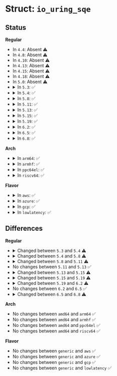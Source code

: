 # Struct: <code>io_uring_sqe</code>

## Status
<b>Regular</b>
<ul>
<li>
In <code>4.4</code>: Absent ⚠️
</li>
<li>
In <code>4.8</code>: Absent ⚠️
</li>
<li>
In <code>4.10</code>: Absent ⚠️
</li>
<li>
In <code>4.13</code>: Absent ⚠️
</li>
<li>
In <code>4.15</code>: Absent ⚠️
</li>
<li>
In <code>4.18</code>: Absent ⚠️
</li>
<li>
In <code>5.0</code>: Absent ⚠️
</li>
<li>
<details>
<summary>In <code>5.3</code>: ✅</summary>

```c
struct io_uring_sqe {
    __u8 opcode;
    __u8 flags;
    __u16 ioprio;
    __s32 fd;
    __u64 off;
    __u64 addr;
    __u32 len;
    __kernel_rwf_t rw_flags;
    __u32 fsync_flags;
    __u16 poll_events;
    __u32 sync_range_flags;
    __u32 msg_flags;
    __u64 user_data;
    __u16 buf_index;
    __u64 __pad2[3];
};
```
</details>
</li>
<li>
<details>
<summary>In <code>5.4</code>: ✅</summary>

```c
struct io_uring_sqe {
    __u8 opcode;
    __u8 flags;
    __u16 ioprio;
    __s32 fd;
    __u64 off;
    __u64 addr;
    __u32 len;
    __kernel_rwf_t rw_flags;
    __u32 fsync_flags;
    __u16 poll_events;
    __u32 sync_range_flags;
    __u32 msg_flags;
    __u32 timeout_flags;
    __u64 user_data;
    __u16 buf_index;
    __u64 __pad2[3];
};
```
</details>
</li>
<li>
<details>
<summary>In <code>5.8</code>: ✅</summary>

```c
struct io_uring_sqe {
    __u8 opcode;
    __u8 flags;
    __u16 ioprio;
    __s32 fd;
    __u64 off;
    __u64 addr2;
    __u64 addr;
    __u64 splice_off_in;
    __u32 len;
    __kernel_rwf_t rw_flags;
    __u32 fsync_flags;
    __u16 poll_events;
    __u32 sync_range_flags;
    __u32 msg_flags;
    __u32 timeout_flags;
    __u32 accept_flags;
    __u32 cancel_flags;
    __u32 open_flags;
    __u32 statx_flags;
    __u32 fadvise_advice;
    __u32 splice_flags;
    __u64 user_data;
    __u16 buf_index;
    __u16 buf_group;
    __u16 personality;
    __s32 splice_fd_in;
    __u64 __pad2[3];
};
```
</details>
</li>
<li>
<details>
<summary>In <code>5.11</code>: ✅</summary>

```c
struct io_uring_sqe {
    __u8 opcode;
    __u8 flags;
    __u16 ioprio;
    __s32 fd;
    __u64 off;
    __u64 addr2;
    __u64 addr;
    __u64 splice_off_in;
    __u32 len;
    __kernel_rwf_t rw_flags;
    __u32 fsync_flags;
    __u16 poll_events;
    __u32 poll32_events;
    __u32 sync_range_flags;
    __u32 msg_flags;
    __u32 timeout_flags;
    __u32 accept_flags;
    __u32 cancel_flags;
    __u32 open_flags;
    __u32 statx_flags;
    __u32 fadvise_advice;
    __u32 splice_flags;
    __u32 rename_flags;
    __u32 unlink_flags;
    __u64 user_data;
    __u16 buf_index;
    __u16 buf_group;
    __u16 personality;
    __s32 splice_fd_in;
    __u64 __pad2[3];
};
```
</details>
</li>
<li>
<details>
<summary>In <code>5.13</code>: ✅</summary>

```c
struct io_uring_sqe {
    __u8 opcode;
    __u8 flags;
    __u16 ioprio;
    __s32 fd;
    __u64 off;
    __u64 addr2;
    __u64 addr;
    __u64 splice_off_in;
    __u32 len;
    __kernel_rwf_t rw_flags;
    __u32 fsync_flags;
    __u16 poll_events;
    __u32 poll32_events;
    __u32 sync_range_flags;
    __u32 msg_flags;
    __u32 timeout_flags;
    __u32 accept_flags;
    __u32 cancel_flags;
    __u32 open_flags;
    __u32 statx_flags;
    __u32 fadvise_advice;
    __u32 splice_flags;
    __u32 rename_flags;
    __u32 unlink_flags;
    __u64 user_data;
    __u16 buf_index;
    __u16 buf_group;
    __u16 personality;
    __s32 splice_fd_in;
    __u64 __pad2[3];
};
```
</details>
</li>
<li>
<details>
<summary>In <code>5.15</code>: ✅</summary>

```c
struct io_uring_sqe {
    __u8 opcode;
    __u8 flags;
    __u16 ioprio;
    __s32 fd;
    __u64 off;
    __u64 addr2;
    __u64 addr;
    __u64 splice_off_in;
    __u32 len;
    __kernel_rwf_t rw_flags;
    __u32 fsync_flags;
    __u16 poll_events;
    __u32 poll32_events;
    __u32 sync_range_flags;
    __u32 msg_flags;
    __u32 timeout_flags;
    __u32 accept_flags;
    __u32 cancel_flags;
    __u32 open_flags;
    __u32 statx_flags;
    __u32 fadvise_advice;
    __u32 splice_flags;
    __u32 rename_flags;
    __u32 unlink_flags;
    __u32 hardlink_flags;
    __u64 user_data;
    __u16 buf_index;
    __u16 buf_group;
    __u16 personality;
    __s32 splice_fd_in;
    __u32 file_index;
    __u64 __pad2[2];
};
```
</details>
</li>
<li>
<details>
<summary>In <code>5.19</code>: ✅</summary>

```c
struct io_uring_sqe {
    __u8 opcode;
    __u8 flags;
    __u16 ioprio;
    __s32 fd;
    __u64 off;
    __u64 addr2;
    __u32 cmd_op;
    __u32 __pad1;
    __u64 addr;
    __u64 splice_off_in;
    __u32 len;
    __kernel_rwf_t rw_flags;
    __u32 fsync_flags;
    __u16 poll_events;
    __u32 poll32_events;
    __u32 sync_range_flags;
    __u32 msg_flags;
    __u32 timeout_flags;
    __u32 accept_flags;
    __u32 cancel_flags;
    __u32 open_flags;
    __u32 statx_flags;
    __u32 fadvise_advice;
    __u32 splice_flags;
    __u32 rename_flags;
    __u32 unlink_flags;
    __u32 hardlink_flags;
    __u32 xattr_flags;
    __u64 user_data;
    __u16 buf_index;
    __u16 buf_group;
    __u16 personality;
    __s32 splice_fd_in;
    __u32 file_index;
    __u64 addr3;
    __u64 __pad2[1];
    __u8 cmd[0];
};
```
</details>
</li>
<li>
<details>
<summary>In <code>6.2</code>: ✅</summary>

```c
struct io_uring_sqe {
    __u8 opcode;
    __u8 flags;
    __u16 ioprio;
    __s32 fd;
    __u64 off;
    __u64 addr2;
    __u32 cmd_op;
    __u32 __pad1;
    __u64 addr;
    __u64 splice_off_in;
    __u32 len;
    __kernel_rwf_t rw_flags;
    __u32 fsync_flags;
    __u16 poll_events;
    __u32 poll32_events;
    __u32 sync_range_flags;
    __u32 msg_flags;
    __u32 timeout_flags;
    __u32 accept_flags;
    __u32 cancel_flags;
    __u32 open_flags;
    __u32 statx_flags;
    __u32 fadvise_advice;
    __u32 splice_flags;
    __u32 rename_flags;
    __u32 unlink_flags;
    __u32 hardlink_flags;
    __u32 xattr_flags;
    __u32 msg_ring_flags;
    __u32 uring_cmd_flags;
    __u64 user_data;
    __u16 buf_index;
    __u16 buf_group;
    __u16 personality;
    __s32 splice_fd_in;
    __u32 file_index;
    __u16 addr_len;
    __u16 __pad3[1];
    __u64 addr3;
    __u64 __pad2[1];
    __u8 cmd[0];
};
```
</details>
</li>
<li>
<details>
<summary>In <code>6.5</code>: ✅</summary>

```c
struct io_uring_sqe {
    __u8 opcode;
    __u8 flags;
    __u16 ioprio;
    __s32 fd;
    __u64 off;
    __u64 addr2;
    __u32 cmd_op;
    __u32 __pad1;
    __u64 addr;
    __u64 splice_off_in;
    __u32 len;
    __kernel_rwf_t rw_flags;
    __u32 fsync_flags;
    __u16 poll_events;
    __u32 poll32_events;
    __u32 sync_range_flags;
    __u32 msg_flags;
    __u32 timeout_flags;
    __u32 accept_flags;
    __u32 cancel_flags;
    __u32 open_flags;
    __u32 statx_flags;
    __u32 fadvise_advice;
    __u32 splice_flags;
    __u32 rename_flags;
    __u32 unlink_flags;
    __u32 hardlink_flags;
    __u32 xattr_flags;
    __u32 msg_ring_flags;
    __u32 uring_cmd_flags;
    __u64 user_data;
    __u16 buf_index;
    __u16 buf_group;
    __u16 personality;
    __s32 splice_fd_in;
    __u32 file_index;
    __u16 addr_len;
    __u16 __pad3[1];
    __u64 addr3;
    __u64 __pad2[1];
    __u8 cmd[0];
};
```
</details>
</li>
<li>
<details>
<summary>In <code>6.8</code>: ✅</summary>

```c
struct io_uring_sqe {
    __u8 opcode;
    __u8 flags;
    __u16 ioprio;
    __s32 fd;
    __u64 off;
    __u64 addr2;
    __u32 cmd_op;
    __u32 __pad1;
    __u64 addr;
    __u64 splice_off_in;
    __u32 level;
    __u32 optname;
    __u32 len;
    __kernel_rwf_t rw_flags;
    __u32 fsync_flags;
    __u16 poll_events;
    __u32 poll32_events;
    __u32 sync_range_flags;
    __u32 msg_flags;
    __u32 timeout_flags;
    __u32 accept_flags;
    __u32 cancel_flags;
    __u32 open_flags;
    __u32 statx_flags;
    __u32 fadvise_advice;
    __u32 splice_flags;
    __u32 rename_flags;
    __u32 unlink_flags;
    __u32 hardlink_flags;
    __u32 xattr_flags;
    __u32 msg_ring_flags;
    __u32 uring_cmd_flags;
    __u32 waitid_flags;
    __u32 futex_flags;
    __u32 install_fd_flags;
    __u64 user_data;
    __u16 buf_index;
    __u16 buf_group;
    __u16 personality;
    __s32 splice_fd_in;
    __u32 file_index;
    __u32 optlen;
    __u16 addr_len;
    __u16 __pad3[1];
    __u64 addr3;
    __u64 __pad2[1];
    __u64 optval;
    __u8 cmd[0];
};
```
</details>
</li>
</ul>
<b>Arch</b>
<ul>
<li>
<details>
<summary>In <code>arm64</code>: ✅</summary>

```c
struct io_uring_sqe {
    __u8 opcode;
    __u8 flags;
    __u16 ioprio;
    __s32 fd;
    __u64 off;
    __u64 addr;
    __u32 len;
    __kernel_rwf_t rw_flags;
    __u32 fsync_flags;
    __u16 poll_events;
    __u32 sync_range_flags;
    __u32 msg_flags;
    __u32 timeout_flags;
    __u64 user_data;
    __u16 buf_index;
    __u64 __pad2[3];
};
```
</details>
</li>
<li>
<details>
<summary>In <code>armhf</code>: ✅</summary>

```c
struct io_uring_sqe {
    __u8 opcode;
    __u8 flags;
    __u16 ioprio;
    __s32 fd;
    __u64 off;
    __u64 addr;
    __u32 len;
    __kernel_rwf_t rw_flags;
    __u32 fsync_flags;
    __u16 poll_events;
    __u32 sync_range_flags;
    __u32 msg_flags;
    __u32 timeout_flags;
    __u64 user_data;
    __u16 buf_index;
    __u64 __pad2[3];
};
```
</details>
</li>
<li>
<details>
<summary>In <code>ppc64el</code>: ✅</summary>

```c
struct io_uring_sqe {
    __u8 opcode;
    __u8 flags;
    __u16 ioprio;
    __s32 fd;
    __u64 off;
    __u64 addr;
    __u32 len;
    __kernel_rwf_t rw_flags;
    __u32 fsync_flags;
    __u16 poll_events;
    __u32 sync_range_flags;
    __u32 msg_flags;
    __u32 timeout_flags;
    __u64 user_data;
    __u16 buf_index;
    __u64 __pad2[3];
};
```
</details>
</li>
<li>
<details>
<summary>In <code>riscv64</code>: ✅</summary>

```c
struct io_uring_sqe {
    __u8 opcode;
    __u8 flags;
    __u16 ioprio;
    __s32 fd;
    __u64 off;
    __u64 addr;
    __u32 len;
    __kernel_rwf_t rw_flags;
    __u32 fsync_flags;
    __u16 poll_events;
    __u32 sync_range_flags;
    __u32 msg_flags;
    __u32 timeout_flags;
    __u64 user_data;
    __u16 buf_index;
    __u64 __pad2[3];
};
```
</details>
</li>
</ul>
<b>Flavor</b>
<ul>
<li>
<details>
<summary>In <code>aws</code>: ✅</summary>

```c
struct io_uring_sqe {
    __u8 opcode;
    __u8 flags;
    __u16 ioprio;
    __s32 fd;
    __u64 off;
    __u64 addr;
    __u32 len;
    __kernel_rwf_t rw_flags;
    __u32 fsync_flags;
    __u16 poll_events;
    __u32 sync_range_flags;
    __u32 msg_flags;
    __u32 timeout_flags;
    __u64 user_data;
    __u16 buf_index;
    __u64 __pad2[3];
};
```
</details>
</li>
<li>
<details>
<summary>In <code>azure</code>: ✅</summary>

```c
struct io_uring_sqe {
    __u8 opcode;
    __u8 flags;
    __u16 ioprio;
    __s32 fd;
    __u64 off;
    __u64 addr;
    __u32 len;
    __kernel_rwf_t rw_flags;
    __u32 fsync_flags;
    __u16 poll_events;
    __u32 sync_range_flags;
    __u32 msg_flags;
    __u32 timeout_flags;
    __u64 user_data;
    __u16 buf_index;
    __u64 __pad2[3];
};
```
</details>
</li>
<li>
<details>
<summary>In <code>gcp</code>: ✅</summary>

```c
struct io_uring_sqe {
    __u8 opcode;
    __u8 flags;
    __u16 ioprio;
    __s32 fd;
    __u64 off;
    __u64 addr;
    __u32 len;
    __kernel_rwf_t rw_flags;
    __u32 fsync_flags;
    __u16 poll_events;
    __u32 sync_range_flags;
    __u32 msg_flags;
    __u32 timeout_flags;
    __u64 user_data;
    __u16 buf_index;
    __u64 __pad2[3];
};
```
</details>
</li>
<li>
<details>
<summary>In <code>lowlatency</code>: ✅</summary>

```c
struct io_uring_sqe {
    __u8 opcode;
    __u8 flags;
    __u16 ioprio;
    __s32 fd;
    __u64 off;
    __u64 addr;
    __u32 len;
    __kernel_rwf_t rw_flags;
    __u32 fsync_flags;
    __u16 poll_events;
    __u32 sync_range_flags;
    __u32 msg_flags;
    __u32 timeout_flags;
    __u64 user_data;
    __u16 buf_index;
    __u64 __pad2[3];
};
```
</details>
</li>
</ul>

## Differences
<b>Regular</b>
<ul>
<li>
<details>
<summary>Changed between <code>5.3</code> and <code>5.4</code> ⚠️</summary>
<ul>
<li>
<b>Field added. </b>
<code>__u32 timeout_flags</code>
</li>
</ul>
</details>
</li>
<li>
<details>
<summary>Changed between <code>5.4</code> and <code>5.8</code> ⚠️</summary>
<ul>
<li>
<b>Field added. </b>
<code>__u64 addr2</code>
</li>
<li>
<b>Field added. </b>
<code>__u64 splice_off_in</code>
</li>
<li>
<b>Field added. </b>
<code>__u32 accept_flags</code>
</li>
<li>
<b>Field added. </b>
<code>__u32 cancel_flags</code>
</li>
<li>
<b>Field added. </b>
<code>__u32 open_flags</code>
</li>
<li>
<b>Field added. </b>
<code>__u32 statx_flags</code>
</li>
<li>
<b>Field added. </b>
<code>__u32 fadvise_advice</code>
</li>
<li>
<b>Field added. </b>
<code>__u32 splice_flags</code>
</li>
<li>
<b>Field added. </b>
<code>__u16 buf_group</code>
</li>
<li>
<b>Field added. </b>
<code>__u16 personality</code>
</li>
<li>
<b>Field added. </b>
<code>__s32 splice_fd_in</code>
</li>
</ul>
</details>
</li>
<li>
<details>
<summary>Changed between <code>5.8</code> and <code>5.11</code> ⚠️</summary>
<ul>
<li>
<b>Field added. </b>
<code>__u32 poll32_events</code>
</li>
<li>
<b>Field added. </b>
<code>__u32 rename_flags</code>
</li>
<li>
<b>Field added. </b>
<code>__u32 unlink_flags</code>
</li>
</ul>
</details>
</li>
<li>
No changes between <code>5.11</code> and <code>5.13</code> ✅
</li>
<li>
<details>
<summary>Changed between <code>5.13</code> and <code>5.15</code> ⚠️</summary>
<ul>
<li>
<b>Field added. </b>
<code>__u32 hardlink_flags</code>
</li>
<li>
<b>Field added. </b>
<code>__u32 file_index</code>
</li>
<li>
<b>Field type changed. </b>
<code>__u64 __pad2[3]</code> ➡️ <code>__u64 __pad2[2]</code>
</li>
</ul>
</details>
</li>
<li>
<details>
<summary>Changed between <code>5.15</code> and <code>5.19</code> ⚠️</summary>
<ul>
<li>
<b>Field added. </b>
<code>__u32 cmd_op</code>
</li>
<li>
<b>Field added. </b>
<code>__u32 __pad1</code>
</li>
<li>
<b>Field added. </b>
<code>__u32 xattr_flags</code>
</li>
<li>
<b>Field added. </b>
<code>__u64 addr3</code>
</li>
<li>
<b>Field added. </b>
<code>__u8 cmd[0]</code>
</li>
<li>
<b>Field type changed. </b>
<code>__u64 __pad2[2]</code> ➡️ <code>__u64 __pad2[1]</code>
</li>
</ul>
</details>
</li>
<li>
<details>
<summary>Changed between <code>5.19</code> and <code>6.2</code> ⚠️</summary>
<ul>
<li>
<b>Field added. </b>
<code>__u32 msg_ring_flags</code>
</li>
<li>
<b>Field added. </b>
<code>__u32 uring_cmd_flags</code>
</li>
<li>
<b>Field added. </b>
<code>__u16 addr_len</code>
</li>
<li>
<b>Field added. </b>
<code>__u16 __pad3[1]</code>
</li>
</ul>
</details>
</li>
<li>
No changes between <code>6.2</code> and <code>6.5</code> ✅
</li>
<li>
<details>
<summary>Changed between <code>6.5</code> and <code>6.8</code> ⚠️</summary>
<ul>
<li>
<b>Field added. </b>
<code>__u32 level</code>
</li>
<li>
<b>Field added. </b>
<code>__u32 optname</code>
</li>
<li>
<b>Field added. </b>
<code>__u32 waitid_flags</code>
</li>
<li>
<b>Field added. </b>
<code>__u32 futex_flags</code>
</li>
<li>
<b>Field added. </b>
<code>__u32 install_fd_flags</code>
</li>
<li>
<b>Field added. </b>
<code>__u32 optlen</code>
</li>
<li>
<b>Field added. </b>
<code>__u64 optval</code>
</li>
</ul>
</details>
</li>
</ul>
<b>Arch</b>
<ul>
<li>
No changes between <code>amd64</code> and <code>arm64</code> ✅
</li>
<li>
No changes between <code>amd64</code> and <code>armhf</code> ✅
</li>
<li>
No changes between <code>amd64</code> and <code>ppc64el</code> ✅
</li>
<li>
No changes between <code>amd64</code> and <code>riscv64</code> ✅
</li>
</ul>
<b>Flavor</b>
<ul>
<li>
No changes between <code>generic</code> and <code>aws</code> ✅
</li>
<li>
No changes between <code>generic</code> and <code>azure</code> ✅
</li>
<li>
No changes between <code>generic</code> and <code>gcp</code> ✅
</li>
<li>
No changes between <code>generic</code> and <code>lowlatency</code> ✅
</li>
</ul>
